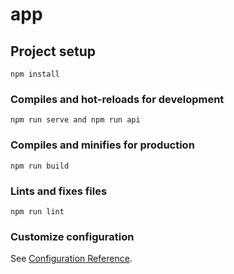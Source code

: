 # app

## Project setup
```
npm install
```

### Compiles and hot-reloads for development
```
npm run serve and npm run api
```

### Compiles and minifies for production
```
npm run build
```

### Lints and fixes files
```
npm run lint
```

### Customize configuration
See [Configuration Reference](https://cli.vuejs.org/config/).
